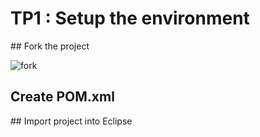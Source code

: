 # TP1 : Setup the environment

## Fork the project


![fork](https://github.com/Faylixe/ceri-m2-test-2017/blob/master/docs/images/fork.png?raw=true)


## Create POM.xml


## Import project into Eclipse
